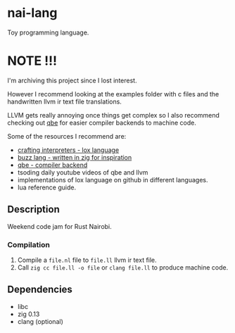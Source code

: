 # nai-lang

Toy programming language.

# NOTE !!!

I'm archiving this project since I lost interest.

However I recommend looking at the examples folder 
with c files and the handwritten llvm ir text file 
translations.

LLVM gets really annoying once things get complex 
so I also recommend checking out [qbe](https://c9x.me/compile/)
for easier compiler backends to machine code.

Some of the resources I recommend are: 

- [crafting interpreters - lox language](https://craftinginterpreters.com/)
- [buzz lang - written in zig for inspiration](https://buzz-lang.dev/)
- [qbe - compiler backend](https://c9x.me/compile/)
- tsoding daily youtube videos of qbe and llvm
- implementations of lox language on github in different languages.
- lua reference guide.

## Description 

Weekend code jam for Rust Nairobi. 

### Compilation 

1. Compile a `file.nl` file to `file.ll` llvm ir text file. 
2. Call `zig cc file.ll -o file` or `clang file.ll` to produce machine code.

## Dependencies

- libc 
- zig 0.13
- clang (optional)
